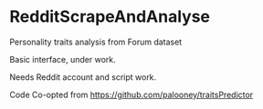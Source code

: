 # RedditScrapeAndAnalyse
Personality traits analysis from Forum dataset

Basic interface, under work. 

Needs Reddit account and script work.

Code Co-opted from https://github.com/palooney/traitsPredictor
